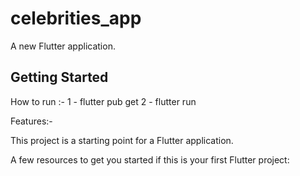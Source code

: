 # celebrities_app

A new Flutter application.

## Getting Started

How to run :-
1 - flutter pub get 
2 - flutter run

Features:-


This project is a starting point for a Flutter application.

A few resources to get you started if this is your first Flutter project:
